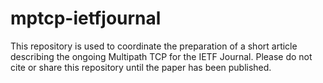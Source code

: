 # mptcp-ietfjournal

This repository is used to coordinate the preparation of a short article describing the ongoing Multipath TCP for the IETF Journal. Please do not cite or share this repository until the paper has been published.  

